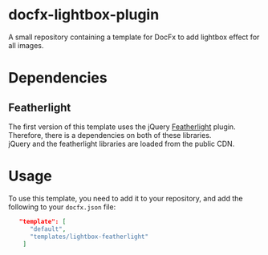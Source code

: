 # docfx-lightbox-plugin
A small repository containing a template for DocFx to add lightbox effect for all images.

# Dependencies

## Featherlight
The first version of this template uses the jQuery [Featherlight](https://noelboss.github.io/featherlight/) plugin. Therefore, there is a dependencies on both of these libraries.  
jQuery and the featherlight libraries are loaded from the public CDN.

# Usage
To use this template, you need to add it to your repository, and add the following to your `docfx.json` file:

```json
   "template": [
      "default",
      "templates/lightbox-featherlight"
    ]
```